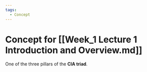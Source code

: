 ```yaml
---
tags:
  - Concept
---
```

# Concept for [[Week_1 Lecture 1 Introduction and Overview.md]]

One of the three pillars of the **CIA triad**.
